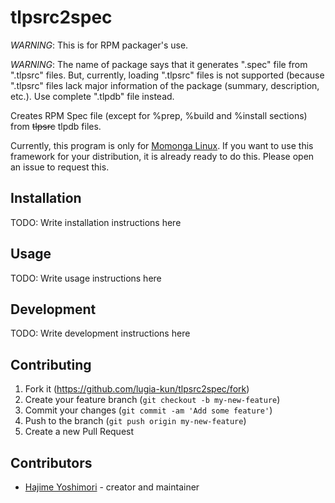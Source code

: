 # tlpsrc2spec

*WARNING*: This is for RPM packager's use. 

*WARNING*: The name of package says that it generates ".spec" file from ".tlpsrc" files. But, currently, loading ".tlpsrc" files is not supported (because ".tlpsrc" files lack major information of the package (summary, description, etc.). Use complete ".tlpdb" file instead.

Creates RPM Spec file (except for %prep, %build and %install sections) from ~~tlpsrc~~ tlpdb files.

Currently, this program is only for [Momonga Linux](http://www.momonga-linux.org/). If you want to use this framework for your distribution, it is already ready to do this. Please open an issue to request this.

## Installation

TODO: Write installation instructions here

## Usage

TODO: Write usage instructions here

## Development

TODO: Write development instructions here

## Contributing

1. Fork it (<https://github.com/lugia-kun/tlpsrc2spec/fork>)
2. Create your feature branch (`git checkout -b my-new-feature`)
3. Commit your changes (`git commit -am 'Add some feature'`)
4. Push to the branch (`git push origin my-new-feature`)
5. Create a new Pull Request

## Contributors

- [Hajime Yoshimori](https://github.com/lugia-kun) - creator and maintainer

